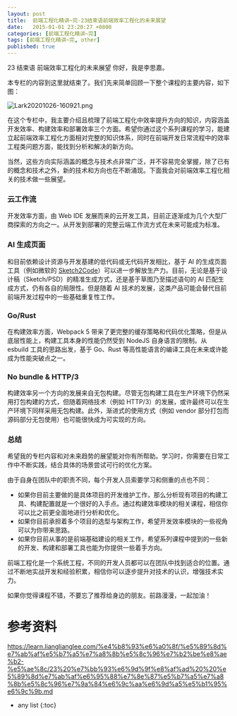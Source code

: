 ```yaml
---
layout: post
title:  前端工程化精讲~完-23结束语前端效率工程化的未来展望
date:   2015-01-01 23:20:27 +0800
categories: [前端工程化精讲~完]
tags: [前端工程化精讲~完, other]
published: true
---
```




23 结束语 前端效率工程化的未来展望
你好，我是李思嘉。

本专栏的内容到这里就结束了。我们先来简单回顾一下整个课程的主要内容，如下图：

![Lark20201026-160921.png](https://learn.lianglianglee.com/%e4%b8%93%e6%a0%8f/%e5%89%8d%e7%ab%af%e5%b7%a5%e7%a8%8b%e5%8c%96%e7%b2%be%e8%ae%b2-%e5%ae%8c/assets/Ciqc1F-WhHaAcAYHAAFR7grnZ_s239.png)

在这个专栏中，我主要介绍且梳理了前端工程化中效率提升方向的知识，内容涵盖开发效率、构建效率和部署效率三个方面。希望你通过这个系列课程的学习，能建立起前端效率工程化方面相对完整的知识体系，同时在前端开发日常流程中的效率工程类问题方面，能找到分析和解决的新方向。

当然，这些方向实际涵盖的概念与技术点非常广泛，并不容易完全掌握，除了已有的概念和技术之外，新的技术和方向也在不断涌现。下面我会对前端效率工程化相关的技术做一些展望。

### 云工作流

开发效率方面，由 Web IDE 发展而来的云开发工具，目前正逐渐成为几个大型厂商探索的方向之一。从开发到部署的完整云端工作流方式在未来可能成为标准。

### AI 生成页面

和目前依赖设计资源与开发基建的低代码或无代码开发相比，基于 AI 的生成页面工具（例如微软的 [Sketch2Code](https://www.microsoft.com/en-us/ai/ai-lab-sketch2code)）可以进一步解放生产力。目前，无论是基于设计稿（Sketch/PSD）的精准生成方式，还是基于草图乃至描述语句的 AI 匹配生成方式，仍有各自的局限性。但是随着 AI 技术的发展，这类产品可能会替代目前前端开发过程中的一些基础重复性工作。

### Go/Rust

在构建效率方面，Webpack 5 带来了更完整的缓存策略和代码优化策略，但是从底层性能上，构建工具本身的性能仍然受到 NodeJS 自身语言的限制。从 esbuild 工具的思路出发，基于 Go、Rust 等高性能语言的编译工具在未来或许能成为性能突破点之一。

### No bundle & HTTP/3

构建效率另一个方向的发展来自无包构建。尽管无包构建工具在生产环境下仍然采用打包构建的方式，但随着网络技术（例如 HTTP/3）的发展，或许最终可以在生产环境下同样采用无包构建。此外，渐进式的使用方式（例如 vendor 部分打包而源码部分无包使用）也可能很快成为可实现的方向。

### 总结

希望我的专栏内容和对未来趋势的展望能对你有所帮助。学习时，你需要在日常工作中不断实践，结合具体的场景尝试可行的优化方案。

由于自身在团队中的职责不同，每个开发人员索要学习和侧重的点也不同：

* 如果你目前主要做的是具体项目的开发维护工作，那么分析现有项目的构建工具、构建配置就是一个很好的入手点。通过构建效率模块的相关课程，相信你可以比之前更全面地进行分析和优化。
* 如果你目前承担着多个项目的选型与架构工作，希望开发效率模块的一些视角可以为你带来思路。
* 如果你目前从事的是前端基础建设的相关工作，希望系列课程中提到的一些新的开发、构建和部署工具也能为你提供一些着手方向。

前端工程化是一个系统工程，不同的开发人员都可以在团队中找到适合的位置。通过不断地实战开发和经验积累，相信你可以逐步提升对技术的认识，增强技术实力。

如果你觉得课程不错，不要忘了推荐给身边的朋友。前路漫漫，一起加油！




# 参考资料

https://learn.lianglianglee.com/%e4%b8%93%e6%a0%8f/%e5%89%8d%e7%ab%af%e5%b7%a5%e7%a8%8b%e5%8c%96%e7%b2%be%e8%ae%b2-%e5%ae%8c/23%20%e7%bb%93%e6%9d%9f%e8%af%ad%20%20%e5%89%8d%e7%ab%af%e6%95%88%e7%8e%87%e5%b7%a5%e7%a8%8b%e5%8c%96%e7%9a%84%e6%9c%aa%e6%9d%a5%e5%b1%95%e6%9c%9b.md

* any list
{:toc}
